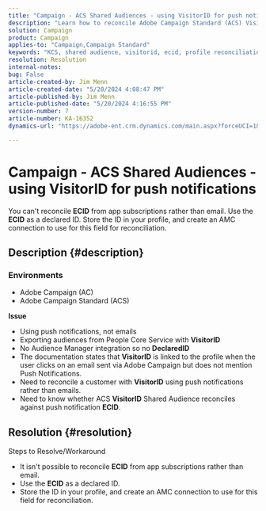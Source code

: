 ```yaml
---
title: "Campaign - ACS Shared Audiences - using VisitorID for push notifications"
description: "Learn how to reconcile Adobe Campaign Standard (ACS) VisitorID Shared Audience with push notifications."
solution: Campaign
product: Campaign
applies-to: "Campaign,Campaign Standard"
keywords: "KCS, shared audience, visitorid, ecid, profile reconciliation, push notifications, Adobe Campaign Standard, ACS, Troubleshooting, Adobe Campaign, AC"
resolution: Resolution
internal-notes: 
bug: False
article-created-by: Jim Menn
article-created-date: "5/20/2024 4:08:47 PM"
article-published-by: Jim Menn
article-published-date: "5/20/2024 4:16:55 PM"
version-number: 7
article-number: KA-16352
dynamics-url: "https://adobe-ent.crm.dynamics.com/main.aspx?forceUCI=1&pagetype=entityrecord&etn=knowledgearticle&id=387f5b3b-c316-ef11-9f8a-6045bd006268"

---
```

# Campaign - ACS Shared Audiences - using VisitorID for push notifications


You can't reconcile <b>ECID</b> from app subscriptions rather than email. Use the <b>ECID</b> as a declared ID. Store the ID in your profile, and create an AMC connection to use for this field for reconciliation.

## Description {#description}


### <b>Environments</b>

- Adobe Campaign (AC)
- Adobe Campaign Standard (ACS)


<b>Issue</b>

- Using push notifications, not emails
- Exporting audiences from People Core Service with <b>VisitorID</b>
- No Audience Manager integration so no <b>DeclaredID</b>
- The documentation states that <b>VisitorID</b> is linked to the profile when the user clicks on an email sent via Adobe Campaign but does not mention Push Notifications.
- Need to reconcile a customer with <b>VisitorID</b> using push notifications rather than emails.
- Need to know whether ACS <b>VisitorID</b> Shared Audience reconciles against push notification <b>ECID</b>.







## Resolution {#resolution}


Steps to Resolve/Workaround

- It isn't possible to reconcile <b>ECID</b> from app subscriptions rather than email.
- Use the <b>ECID</b> as a declared ID.
- Store the ID in your profile, and create an AMC connection to use for this field for reconciliation.



